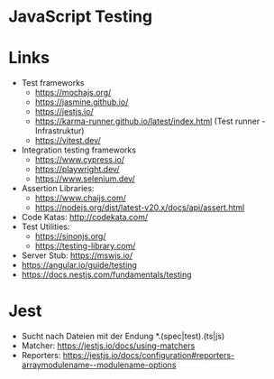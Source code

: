 # JavaScript Testing

# Links
- Test frameworks
  - https://mochajs.org/
  - https://jasmine.github.io/
  - https://jestjs.io/
  - https://karma-runner.github.io/latest/index.html (Test runner - Infrastruktur)
  - https://vitest.dev/
- Integration testing frameworks
  - https://www.cypress.io/
  - https://playwright.dev/
  - https://www.selenium.dev/
- Assertion Libraries:
  - https://www.chaijs.com/
  - https://nodejs.org/dist/latest-v20.x/docs/api/assert.html
- Code Katas: http://codekata.com/
- Test Utilities: 
  - https://sinonjs.org/
  - https://testing-library.com/
- Server Stub: https://mswjs.io/
- https://angular.io/guide/testing
- https://docs.nestjs.com/fundamentals/testing

# Jest
- Sucht nach Dateien mit der Endung *.(spec|test).(ts|js)
- Matcher: https://jestjs.io/docs/using-matchers
- Reporters: https://jestjs.io/docs/configuration#reporters-arraymodulename--modulename-options